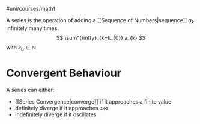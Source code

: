 #uni/courses/math1 

A series is the operation of adding a [[Sequence of Numbers|sequence]] $a_{k}$ infinitely many times.
$$
\sum^{\infty}_{k=k_{0}} a_{k}
$$
with $k_{0} \in \mathbb{N}$.

# Convergent Behaviour

A series can either:
- [[Series Convergence|converge]] if it approaches a finite value
- definitely diverge if it approaches $\pm \infty$
- indefinitely diverge if it oscillates
